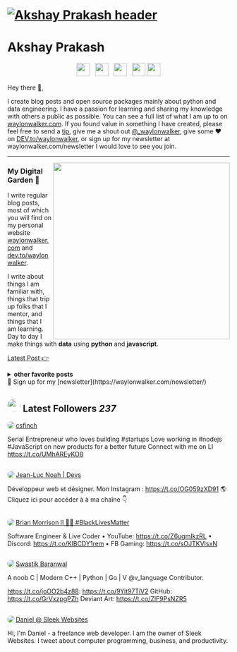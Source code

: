 # [![Akshay Prakash header](https://raw.githubusercontent.com/WaylonWalker/WaylonWalker/main/icon/gh-bannner-light.png)](https://waylonwalker.com)
# Akshay Prakash
<p align='center'>
<a href="#"><img height="30" src="https://raw.githubusercontent.com/WaylonWalker/WaylonWalker/main/icon/dev.png"></a>&nbsp;&nbsp;
<a href="#"><img height="30" src="https://github.com/WaylonWalker/WaylonWalker/blob/main/icon/twitter.png?raw=true"></a>&nbsp;&nbsp;
<a href="#"><img height="30" src="https://github.com/WaylonWalker/WaylonWalker/blob/main/icon/instagram.jpg?raw=true"></a>&nbsp;&nbsp;
<a href="#"><img height="30" src="https://github.com/WaylonWalker/WaylonWalker/blob/main/icon/by-me-a-coffee.png?raw=true"></a>
<a href="#"><img height="30" src="https://github.com/WaylonWalker/WaylonWalker/blob/main/icon/linkedin.png?raw=true"></a>
</p>

Hey there 👋,

I create blog posts and open source packages mainly about python and data engineering.  I have a passion for learning and sharing my knowledge with others a public as possible.  You can see a full list of what I am up to on [waylonwalker.com](waylonwalker.com).  If you found value in something I have created, please feel free to send a [tip](https://www.buymeacoffee.com/bBdtMQO), give me a shout out [@_waylonwalker](https://twitter.com/_waylonwalker), give some ♥ on [DEV.to/waylonwalker](https://dev.to/waylonwalker), or sign up for my newsletter  at waylonwalker.com/newsletter  I would love to see you join.
 
 ---

<p>
  <a href="https://waylonwalker.com/latest"><img width="400" align='right' src="https://waylonwalker.com/latest.png?raw=true"></a>
</p>

### My Digital Garden 🌱

I write regular blog posts, most of which you will find on my personal website [waylonwalker.com](https://waylonwalker.com) and [dev.to/waylonwalker](https://dev.to/waylonwalker).

I write about things I am familiar with, things that trip up folks that I mentor, and things that I am learning.  Day to day I make things with **data** using **python** and **javascript**. 

[Latest Post 👉](https://waylonwalker.com/latest)

<details>
 <summary><strong>other favorite posts</strong></summary>
 <a href="https://waylonwalker.com/blog/eight-years-cat/"><img width="400" src="https://waylonwalker.com/eight-years-cat.png?raw=true"></a>
 <a href="https://waylonwalker.com/blog/keyboard-driven-vscode/"><img width="400" src="https://waylonwalker.com/alt%20b.png?raw=true"></a>
 <a href="https://waylonwalker.com/blog/what-are-github-actions/"><img width="400" src="https://waylonwalker.com/what-are-github-actions.png?raw=true"></a>
 
</details>
💌 Sign up for my [newsletter](https://waylonwalker.com/newsletter/)

## <img height="30" style="border-radius:50%" src="https://github.com/WaylonWalker/WaylonWalker/blob/main/icon/twitter.png?raw=true"> Latest Followers _237_

<a href='https://twitter.com/csfinch'>
  <img style="border-radius:50%" align="left" src='https://pbs.twimg.com/profile_images/1256139099813171200/BVCrHTv8_normal.jpg' />
</a>

<a href='https://twitter.com/csfinch'>
    csfinch
</a>

Serial Entrepreneur who loves building #startups
Love working in  #nodejs #JavaScript on new products for a better future
Connect with me on LI https://t.co/UMhAREyKO8

<h2></h2><a href='https://twitter.com/NoahKahenga'>
  <img style="border-radius:50%" align="left" src='https://pbs.twimg.com/profile_images/1279369050615951360/sD8W-fC5_normal.jpg' />
</a>

<a href='https://twitter.com/NoahKahenga'>
    Jean-Luc Noah | Devs
</a>

Développeur web et désigner. Mon Instagram  : https://t.co/OG059zXD91 🌎Cliquez ici pour accéder à à ma chaîne 👇

<h2></h2><a href='https://twitter.com/brianmmdev'>
  <img style="border-radius:50%" align="left" src='https://pbs.twimg.com/profile_images/1250997828379344899/GO6L94Yr_normal.jpg' />
</a>

<a href='https://twitter.com/brianmmdev'>
    Brian Morrison II 👨‍💻 #BlackLivesMatter
</a>

Software Engineer & Live Coder • YouTube: https://t.co/Z6ugmIkzRL • Discord: https://t.co/KlBCDY1rem • FB Gaming: https://t.co/sOJTKVIsxN

<h2></h2><a href='https://twitter.com/Delta2315'>
  <img style="border-radius:50%" align="left" src='https://pbs.twimg.com/profile_images/1166656388291907584/P-N8_Hbq_normal.png' />
</a>

<a href='https://twitter.com/Delta2315'>
    Swastik Baranwal
</a>

A noob
C | Modern C++ | Python | Go | V @v_language Contributor. 

https://t.co/joOO2b4z88: https://t.co/9Yit97TiV2
GitHub: https://t.co/GrVxzpgPZh
Deviant Art: https://t.co/ZlF9PsNZR5

<h2></h2><a href='https://twitter.com/SleekWebsiteLLC'>
  <img style="border-radius:50%" align="left" src='https://pbs.twimg.com/profile_images/1253441454405562369/WNGORBXd_normal.jpg' />
</a>

<a href='https://twitter.com/SleekWebsiteLLC'>
    Daniel @ Sleek Websites
</a>

Hi, I'm Daniel - a freelance web developer. I am the owner of Sleek Websites. I tweet about computer programming, business, and productivity.

<h2></h2>

<p align='center'>
<!-- <img align='center' src="https://visitor-badge.glitch.me/badge?page_id=waylonwalker.visitor-badge"> -->
 <p/>
